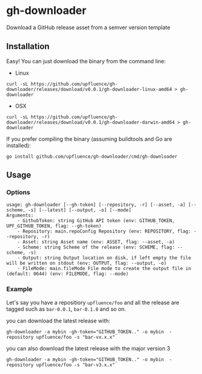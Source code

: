 # gh-downloader

Download a GitHub release asset from a semver version template

## Installation

Easy! You can just download the binary from the command line:

* Linux

```shell
curl -sL https://github.com/upfluence/gh-downloader/releases/download/v0.0.1/gh-downloader-linux-amd64 > gh-downloader
```

* OSX

```shell
curl -sL https://github.com/upfluence/gh-downloader/releases/download/v0.0.1/gh-downloader-darwin-amd64 > gh-downloader
```

If you prefer compiling the binary (assuming buildtools and Go are
installed):

```shell
go install github.com/upfluence/gh-downloader/cmd/gh-downloader
```

## Usage

### Options

```
usage: gh-downloader [--gh-token] [--repository, -r] [--asset, -a] [--scheme, -s] [--latest] [--output, -o] [--mode]
Arguments:
	- GithubToken: string GitHub API token (env: GITHUB_TOKEN, UPF_GITHUB_TOKEN, flag: --gh-token)
	- Repository: main.repoConfig Repository (env: REPOSITORY, flag: --repository, -r)
	- Asset: string Asset name (env: ASSET, flag: --asset, -a)
	- Scheme: string Scheme of the release (env: SCHEME, flag: --scheme, -s)
	- Output: string Output location on disk, if left empty the file will be written on stdout (env: OUTPUT, flag: --output, -o)
	- FileMode: main.fileMode File mode to create the output file in (default: 0644) (env: FILEMODE, flag: --mode)
```

### Example

Let's say you have a repositiory `upfluence/foo` and all the release are
tagged such as `bar-0.0.1`, `bar-0.1.0` and so on.

you can download the latest release with:

```shell
gh-downloader -a mybin -gh-token="GITHUB_TOKEN.." -o mybin  -repository upfluence/foo -s "bar-vx.x.x"
```

you can also download the latest release with the major version 3

```shell
gh-downloader -a mybin -gh-token="GITHUB_TOKEN.." -o mybin  -repository upfluence/foo -s "bar-v3.x.x"
```
